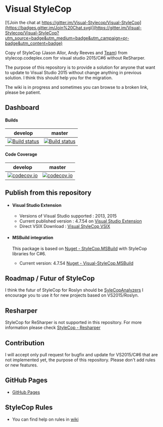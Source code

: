 # Visual StyleCop

[![Join the chat at https://gitter.im/Visual-Stylecop/Visual-StyleCop](https://badges.gitter.im/Join%20Chat.svg)](https://gitter.im/Visual-Stylecop/Visual-StyleCop?utm_source=badge&utm_medium=badge&utm_campaign=pr-badge&utm_content=badge)

Copy of StyleCop (Jason Allor, Andy Reeves and [Team](https://stylecop.codeplex.com/team/view)) from stylecop.codeplex.com for visual studio 2015/C#6 without ReSharper.

The purpose of this repository is to provide a solution for anyone that want to update to Visual Studio 2015 without change anything in previous solution. I think this should help you for the migration.

The wiki is in progress and sometimes you can browse to a broken link, please be patient.

<H2>Dashboard</H2>

<H4>Builds</H4>

|develop|master|
|:--:|:--:|
|[![Build status](https://ci.appveyor.com/api/projects/status/xgnf7ae4clny9f1j?svg=true)](https://ci.appveyor.com/project/visual-stylecop/visual-stylecop-6ywln)|[![Build status](https://ci.appveyor.com/api/projects/status/n09yi3f5vl0a7bfy/branch/master?svg=true)](https://ci.appveyor.com/project/visual-stylecop/visual-stylecop/branch/master)|

<H4>Code Coverage</H4>

|develop|master|
|:--:|:--:|
|[![codecov.io](http://codecov.io/github/Visual-Stylecop/Visual-StyleCop/coverage.svg?branch=develop)](http://codecov.io/github/Visual-Stylecop/Visual-StyleCop?branch=develop)|[![codecov.io](http://codecov.io/github/Visual-Stylecop/Visual-StyleCop/coverage.svg?branch=master)](http://codecov.io/github/Visual-Stylecop/Visual-StyleCop?branch=master)|

<H2>Publish from this repository</H2>

- <H4>Visual Studio Extension</H4>

    - Versions of Visual Studio supported : 2013, 2015
    - Current published version : 4.7.54 on [Visual Studio Extension](https://visualstudiogallery.msdn.microsoft.com/cac2a05b-6eb6-4fa2-95b9-1f8d011e6cae)
    - Direct VSIX Download : [Visual StyleCop VSIX](https://visualstudiogallery.msdn.microsoft.com/cac2a05b-6eb6-4fa2-95b9-1f8d011e6cae/file/173746/9/VSIXProject.vsix)

- <H4>MSBuild integration</H4>

    This package is based on [Nuget - StyleCop.MSBuild](https://www.nuget.org/packages/StyleCop.MSBuild/) with StyleCop libraries for C#6.
    - Current version: 4.7.54 [Nuget - Visual-StyleCop.MSBuild](https://www.nuget.org/packages/Visual-StyleCop.MSBuild)

<H2>Roadmap / Futur of StyleCop</H2>

I think the futur of StyleCop for Roslyn should be [SyleCopAnalyzers](https://github.com/DotNetAnalyzers/StyleCopAnalyzers) I encourage you to use it for new projects based on VS2015/Roslyn.

<H2>Resharper</H2>

StyleCop for ReSharper is not supported in this repository. For more information please check [StyleCop - Resharper](https://github.com/StyleCop/StyleCop)

<H2>Contribution</H2>

I will accept only pull request for bugfix and update for VS2015/C#6 that are not implemented yet, the purpose of this repository.
Please don't add rules or new features.

<H2>GitHub Pages</H2>

- [GitHub Pages](http://Visual-StyleCop.github.io/Visual-StyleCop/)

<H2>StyleCop Rules</H2>

- You can find help on rules in [wiki](https://github.com/Visual-Stylecop/Visual-StyleCop/wiki)
